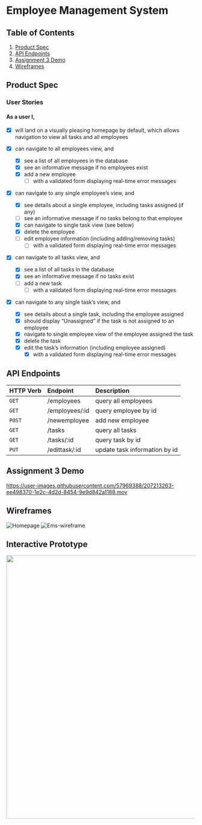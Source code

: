 # Employee Management System

## Table of Contents
1. [Product Spec](#Product-Spec)
2. [API Endpoints](#API-Endpoints)
3. [Assignment 3 Demo](#Assignment-3-Demo)
4. [Wireframes](#Wireframes) 

## Product Spec

### User Stories 
#### As a user I, 
* [x] will land on a visually pleasing homepage by default, which allows navigation to view all tasks and all employees 

* [x] can navigate to all employees view, and 
  * [x] see a list of all employees in the database
  * [x] see an informative message if no employees exist
  * [x] add a new employee
    * [ ] with a validated form displaying real-time error messages

* [x] can navigate to any single employee’s view, and
  * [x] see details about a single employee, including tasks assigned (if any) 
  * [ ] see an informative message if no tasks belong to that employee
  * [x] can navigate to single task view (see below)
  * [x] delete the employee 
  * [ ] edit employee information (including adding/removing tasks)
    * [ ] with a validated form displaying real-time error messages

* [x] can navigate to all tasks view, and
  * [x] see a list of all tasks in the database
  * [x] see an informative message if no tasks exist
  * [ ] add a new task
    * [ ] with a validated form displaying real-time error messages

* [x] can navigate to any single task’s view, and
  * [x] see details about a single task, including the employee assigned
  * [x] should display “Unassigned” if the task is not assigned to an employee
  * [x] navigate to single employee view of the employee assigned the task
  * [x] delete the task 
  * [x] edit the task’s information (including employee assigned)
    * [x] with a validated form displaying real-time error messages 
    
## API Endpoints
 | HTTP Verb | Endpoint | Description |
 | :----------|:----------|:------------ |
 |`GET` |/employees | query all employees |
 |`GET` |/employees/:id | query employee by id |
 |`POST` |/newemployee | add new employee |
 |`GET` |/tasks | query all tasks |
 |`GET` |/tasks/:id | query task by id |
 |`PUT` |/edittask/:id | update task information by id |
     
## Assignment 3 Demo

https://user-images.githubusercontent.com/57969388/207213263-ee498370-1e2c-4d2d-8454-9e9d842a1188.mov

## Wireframes
![Homepage](https://user-images.githubusercontent.com/57969388/205528044-939aa72c-7952-4c1c-a719-f14bedb76b80.png)
![Ems-wireframe](https://user-images.githubusercontent.com/57969388/205528048-6fa6f8e8-5c04-4a60-a95e-5f3e0c805494.png)

## Interactive Prototype

<img src= "https://user-images.githubusercontent.com/57969388/205527118-63abac60-2157-4d2b-834f-52606b7c15ae.gif" width=700>

